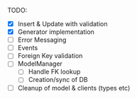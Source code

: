 TODO:

- [x] Insert & Update with validation
- [x] Generator implementation
- [ ] Error Messaging
- [ ] Events
- [ ] Foreign Key validation
- [ ] ModelManager
  - [ ] Handle FK lookup
  - [ ] Creation/sync of DB
- [ ] Cleanup of model & clients (types etc)
